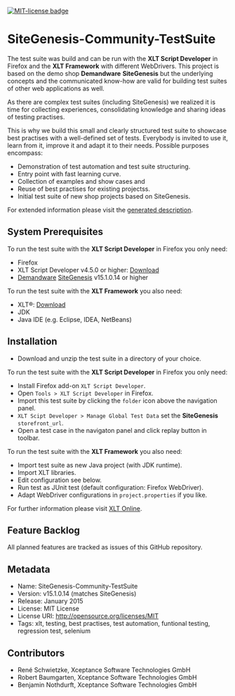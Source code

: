 <a href="http://github.com/dataduke/xlt-testsuite-documentation/blob/master/LICENSE.md" target="_blank"><img src="http://img.shields.io/badge/License-MIT-blue.svg" alt="MIT-license badge"></a>

# SiteGenesis-Community-TestSuite

The test suite was build and can be run with the __XLT Script Developer__ in Firefox and the __XLT Framework__ with different WebDrivers. This project is based on the demo shop __Demandware__ __SiteGenesis__ but the underlying concepts and the communicated know-how are valid for building test suites of other web applications as well.

As there are complex test suites (including SiteGenesis) we realized it is time for collecting experiences, consolidating knowledge and sharing ideas of testing practises.

This is why we build this small and clearly structured test suite to showcase best practises with a well-defined set of tests. Everybody is invited to use it, learn from it, improve it and adapt it to their needs. Possible purposes encompass:

- Demonstration of test automation and test suite structuring.
- Entry point with fast learning curve.
- Collection of examples and show cases and
- Reuse of best practises for existing projectss.
- Initial test suite of new shop projects based on SiteGenesis.

For extended information please visit the [generated description](http://dataduke.github.io/xlt-testsuite-documentation/scriptdoc/index.html).

## System Prerequisites

To run the test suite with the __XLT Script Developer__ in Firefox you only need:

- Firefox
- XLT Script Developer v4.5.0 or higher: [Download](https://www.xceptance.com/en/xlt/download.html)
- [Demandware](http://www.demandware.com/) [SiteGenesis](ttp://www.demandware.com/on/demandware.store/Sites-SiteGenesis-Site) v15.1.0.14 or higher

To run the test suite with the __XLT Framework__ you also need:

- XLT&reg;: [Download](https://www.xceptance.com/en/xlt/download.html)
- JDK
- Java IDE (e.g. Eclipse, IDEA, NetBeans)

## Installation

- Download and unzip the test suite in a directory of your choice.

To run the test suite with the __XLT Script Developer__ in Firefox you only need:

- Install Firefox add-on `XLT Script Developer`.
- Open `Tools > XLT Script Developer` in Firefox.
- Import this test suite by clicking the `folder` icon above the navigation panel.
- `XLT Scipt Developer > Manage Global Test Data` set the **SiteGenesis** `storefront_url`.
- Open a test case in the navigaton panel and click replay button in toolbar.

To run the test suite with the __XLT Framework__ you also need:

- Import test suite as new Java project (with JDK runtime).
- Import XLT libraries.
- Edit configuration see below.
- Run test as JUnit test (default configuration: Firefox WebDriver).
- Adapt WebDriver configurations in `project.properties` if you like.

For further information please visit [XLT Online](https://lab.xceptance.de/releases/xlt/latest/).

## Feature Backlog

All planned features are tracked as issues of this GitHub repository.

## Metadata

- Name: SiteGenesis-Community-TestSuite
- Version: v15.1.0.14 (matches SiteGenesis)
- Release: January 2015
- License: MIT License
- License URI: http://opensource.org/licenses/MIT
- Tags: xlt, testing, best practises, test automation, funtional testing, regression test, selenium

## Contributors

- René Schwietzke, Xceptance Software Technologies GmbH
- Robert Baumgarten, Xceptance Software Technologies GmbH
- Benjamin Nothdurft, Xceptance Software Technologies GmbH
